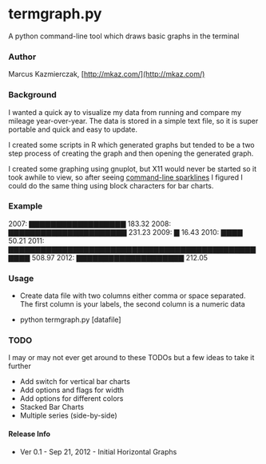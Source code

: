 termgraph.py
=============

A python command-line tool which draws basic graphs in the terminal


### Author 
Marcus Kazmierczak, [http://mkaz.com/](http://mkaz.com/)

### Background

I wanted a quick ay to visualize my data from running and compare my 
mileage year-over-year. The data is stored in a simple text file, so 
it is super portable and quick and easy to update. 

I created some scripts in R which generated graphs but tended to be 
a two step process of creating the graph and then opening the 
generated graph. 

I created some graphing using gnuplot, but X11 would never be started
so it took awhile to view, so after seeing [command-line sparklines](https://github.com/holman/spark)
I figured I could do the same thing using block characters for bar charts.

### Example


2007: ▇▇▇▇▇▇▇▇▇▇▇▇▇▇▇▇▇▇ 183.32
2008: ▇▇▇▇▇▇▇▇▇▇▇▇▇▇▇▇▇▇▇▇▇▇ 231.23
2009: ▇  16.43
2010: ▇▇▇▇  50.21
2011: ▇▇▇▇▇▇▇▇▇▇▇▇▇▇▇▇▇▇▇▇▇▇▇▇▇▇▇▇▇▇▇▇▇▇▇▇▇▇▇▇▇▇▇▇▇▇▇▇▇▇ 508.97
2012: ▇▇▇▇▇▇▇▇▇▇▇▇▇▇▇▇▇▇▇▇ 212.05




### Usage

* Create data file with two columns either comma or space separated.
  The first column is your labels, the second column is a numeric data

* python termgraph.py [datafile]


### TODO
I may or may not ever get around to these TODOs but a few ideas to take it further

* Add switch for vertical bar charts
* Add options and flags for width
* Add options for different colors
* Stacked Bar Charts
* Multiple series (side-by-side)


#### Release Info

* Ver 0.1 - Sep 21, 2012 - Initial Horizontal Graphs


